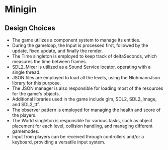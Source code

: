 # Minigin

## Design Choices


- The game utilizes a component system to manage its entities.
- During the gameloop, the Input is processed first, followed by the update, fixed update, and finally the render.
- The Time singleton is employed to keep track of deltaSeconds, which measures the time between frames.
- SDL2_Mixer is utilized as a Sound Service locator, operating with a single thread.
- JSON files are employed to load all the levels, using the NlohmannJson library for this purpose.
- The JSON manager is also responsible for loading most of the resources for the game's objects.
- Additional libraries used in the game include glm, SDL2, SDL2_Image, and SDL2_ttf.
- The observer pattern is employed for managing the health and score of the players.
- The World singleton is responsible for various tasks, such as object placement for each level, collision handling, and managing different     gamemodes.
- Input from players can be received through controllers and/or a keyboard, providing a versatile input system.




